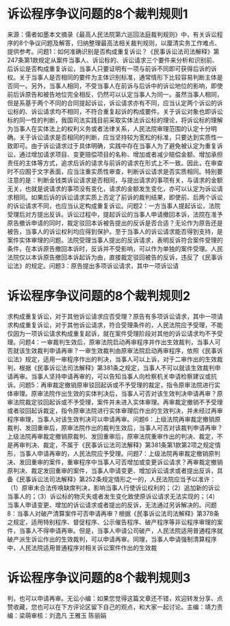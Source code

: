 # 诉讼程序争议问题的8个裁判规则1

来源：儒者如墨本文摘录《最高人民法院第六巡回法庭裁判规则》中，有关诉讼程序的8个争议问题及解答，归纳整理最高法相关裁判规则，以厘清实务工作难点、提供参考。问题1：如何准确识别是否构成重复诉讼？《民事诉讼法司法解释》第247条第1款规定从案件当事人、诉讼标的、诉讼请求三个要件来分析和识别前、后诉讼是否构成重复诉讼，当事人只要证明有一项与前诉不同即可获得后诉的诉权。关于当事人是否相同的要件为主体识别标准，通常情形下比较容易判断主体是否同一。另外，当事人相同，不受当事人在前诉与后诉中的诉讼地位的影响，即使前后诉原告和被告地位完全相反，仍然可以认定当事人为同一。虽然当事人相同，但是系基于两个不同的合同提起诉讼，诉讼请求亦有不同，应当认定两个诉讼的诉讼标的、诉讼请求均不相同，不符合重复起诉的构成要件。关于诉讼对象也即诉讼标的同一性的判断，我国司法实践目前采取实体法诉讼标的理论，将诉讼标的理解为当事人在实体法上的权利义务或者法律关系，人民法院审理范围的认定十分明确。关于诉讼请求是否相同的判断，应当坚持较为宽松的标准，只要达到实质性一致即可。由于诉讼请求过于具体明确，实践中存在当事人为了避免被认定为重复诉讼，通过增加请求项目、变更赔偿项目的名称、增加或者减少赔偿金额、增加承担责任的主体等方式，追求后诉的请求与前诉的请求在形式上不一致。因此，在审查时不应囿于文字表面，应当注重实质性审查，判断诉讼请求是否实质相同。特别要注意的是：判断金钱类诉讼请求是否相同，与提出请求的事项有关，与请求的金额无关，也就是说请求的事项没有变化，请求的金额发生变化，亦可以认定为诉讼请求相同。如果后诉的诉讼请求实质上否定了前诉的裁判结果，即使前、后两个诉讼的诉讼请求不同，也应当认定构成重复诉讼。问题2：一方当事人提起诉讼，法院受理后对方提出反诉。诉讼过程中，提起诉讼的当事人申请撤回本诉，法院在准予原告撤诉申请的同时，裁定驳回本诉被告提出的反诉是否合适？无论作为原告还是被告，当事人的诉讼权利均应得到保护。至于当事人的诉讼请求能否得到支持，是案件实体审理的问题。法院受理当事人提出的反诉请求，表明反诉符合案件受理的条件，在本诉原告撤回本诉时，反诉并不受影响，可以作为单独的案件受理。人民法院仅以本诉原告撤回本诉起诉为由，直接裁定驳回被告的反诉，违反了《民事诉讼法》的规定。问题3：原告提出多项诉讼请求，其中一项诉讼请

# 诉讼程序争议问题的8个裁判规则2

求构成重复诉讼，对于其他诉讼请求应否受理？原告有多项诉讼请求，其中一项请求构成重复诉讼，对于其他诉讼请求，符合受理条件的，人民法院应予受理，不能仅因为一项诉讼请求构成重复起诉，就在案件受理阶段对其他的诉讼请求均不予受理。问题4：一审裁判生效后，原审法院启动再审程序并作出生效裁判，当事人可否就该生效裁判申请再审？一审生效裁判由原审法院启动再审程序，依照《民事诉讼法》规定，适用一审程序作出的判决，当事人可以上诉，对于二审作出的生效裁判，根据《民事诉讼法司法解释》第381条之规定，当事人不可以就该生效裁判申请再审。当事人坚持申请再审的，可以告知当事人向检察机关申请检察建议或抗诉。问题5：再审裁定撤销原审驳回起诉或不予受理的裁定，指令原审法院进行实体审理。原审法院作出生效的实体判决后，当事人可否对该生效判决申请再审？原审法院裁定驳回起诉或不予受理，案件并未进入实体审理。再审裁定撤销不予受理或者驳回起诉裁定，指令原审法院进行实体审理后作出的生效判决，并未经过再审程序审理，当事人对该生效判决可以申请再审。问题6：上级法院再审裁定撤销原裁判、发回重审后，原审法院作出的裁判生效后，当事人可否对该裁判申请再审？上级法院再审裁定撤销原裁判、发回重审后，原审法院重审作出的判决、裁定，不是再审判决、裁定，不属于《民事诉讼法司法解释》第381条第1款第2项之规定情形，当事人申请再审的，人民法院应予受理。问题7：上级法院再审裁定撤销原判决、发回重审的案件，重审程序中当事人可否增加或变更诉讼请求？再审裁定撤销原判决、裁定发回重审的案件，当事人申请变更、增加诉讼请求或者提出反诉，具备《民事诉讼法司法解释》第252条规定情形之一的，人民法院应当予以准许：（1）原审未合法传唤缺席判决，影响当事人行使诉讼权利的；（2）追加新的诉讼当事人的；（3）诉讼标的物灭失或者发生变化致使原诉讼请求无法实现的；（4）当事人申请变更、增加的诉讼请求或者提出的反诉，无法通过另诉解决的。问题8：当事人对破产清算案件可否申请再审？根据《民事诉讼法司法解释》第378条之规定，适用特别程序、督促程序、公示催告程序、破产程序等非讼程序审理的案件，当事人不得申请再审。但是，当事人申请公司破产，人民法院适用普通程序就破产派生诉讼作出的生效裁判，可以申请再审。同理，当事人申请强制清算程序中，人民法院适用普通程序对相关诉讼案件作出的生效裁

# 诉讼程序争议问题的8个裁判规则3

判，也可以申请再审。无讼小编：如果您觉得这篇文章还不错，欢迎转发分享、点赞收藏，您也可以在下方评论区留下自己的观点，和大家一起讨论。主编：靖力责编：梁萌审核：刘逸凡 王雅玉 陈丽娟

